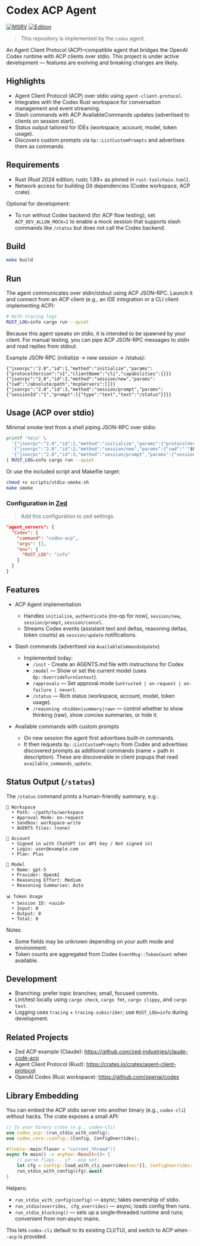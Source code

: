 # Codex ACP Agent

[![MSRV](https://img.shields.io/badge/MSRV-1.89%2B-blue.svg)](rust-toolchain.toml)
[![Edition](https://img.shields.io/badge/Edition-2024-blueviolet.svg)](https://doc.rust-lang.org/edition-guide/rust-2024/index.html)

> This repository is implemented by the `codex` agent.

An Agent Client Protocol (ACP)–compatible agent that bridges the OpenAI Codex runtime with ACP clients over stdio. This project is under active development — features are evolving and breaking changes are likely.

## Highlights

- Agent Client Protocol (ACP) over stdio using `agent-client-protocol`.
- Integrates with the Codex Rust workspace for conversation management and event streaming.
- Slash commands with ACP AvailableCommands updates (advertised to clients on session start).
- Status output tailored for IDEs (workspace, account, model, token usage).
- Discovers custom prompts via `Op::ListCustomPrompts` and advertises them as commands.

## Requirements

- Rust (Rust 2024 edition; rustc 1.89+ as pinned in `rust-toolchain.toml`).
- Network access for building Git dependencies (Codex workspace, ACP crate).

Optional for development:
- To run without Codex backend (for ACP flow testing), set `ACP_DEV_ALLOW_MOCK=1` to enable a mock session that supports slash commands like `/status` but does not call the Codex backend.

## Build

```bash
make build
```

## Run

The agent communicates over stdin/stdout using ACP JSON-RPC. Launch it and connect from an ACP client (e.g., an IDE integration or a CLI client implementing ACP):

```bash
# With tracing logs
RUST_LOG=info cargo run --quiet
```

Because this agent speaks on stdio, it is intended to be spawned by your client. For manual testing, you can pipe ACP JSON-RPC messages to stdin and read replies from stdout.

Example JSON-RPC (initialize → new session → /status):

```
{"jsonrpc":"2.0","id":1,"method":"initialize","params":{"protocolVersion":"v1","clientName":"cli","capabilities":{}}}
{"jsonrpc":"2.0","id":2,"method":"session/new","params":{"cwd":"/absolute/path","mcpServers":[]}}
{"jsonrpc":"2.0","id":3,"method":"session/prompt","params":{"sessionId":"1","prompt":[{"type":"text","text":"/status"}]}}
```

## Usage (ACP over stdio)

Minimal smoke test from a shell piping JSON-RPC over stdio:

```bash
printf '%s\n' \
  '{"jsonrpc":"2.0","id":1,"method":"initialize","params":{"protocolVersion":"v1","clientName":"cli","capabilities":{}}}' \
  '{"jsonrpc":"2.0","id":2,"method":"session/new","params":{"cwd":"'"$PWD"'","mcpServers":[]}}' \
  '{"jsonrpc":"2.0","id":3,"method":"session/prompt","params":{"sessionId":"1","prompt":[{"type":"text","text":"/status"}]}}' \
| RUST_LOG=info cargo run --quiet
```

Or use the included script and Makefile target:

```bash
chmod +x scripts/stdio-smoke.sh
make smoke
```

### Configuration in [Zed](https://zed.dev)

> Add this configuration to zed settings.
```json
"agent_servers": {
  "Codex": {
    "command": "codex-acp",
    "args": [],
    "env": {
      "RUST_LOG": "info"
    }
  }
}
```

## Features

- ACP Agent implementation
  - Handles `initialize`, `authenticate` (no-op for now), `session/new`, `session/prompt`, `session/cancel`.
  - Streams Codex events (assistant text and deltas, reasoning deltas, token counts) as `session/update` notifications.

- Slash commands (advertised via `AvailableCommandsUpdate`)
  - Implemented today:
    - `/init` - Create an AGENTS.md file with instructions for Codex
    - `/model` — Show or set the current model (uses `Op::OverrideTurnContext`).
    - `/approvals` — Set approval mode (`untrusted | on-request | on-failure | never`).
    - `/status` — Rich status (workspace, account, model, token usage).
    - `/reasoning <hidden|summary|raw>` — control whether to show thinking (raw), show concise summaries, or hide it.

- Available commands with custom prompts
  - On new session the agent first advertises built-in commands.
  - It then requests `Op::ListCustomPrompts` from Codex and advertises discovered prompts as additional commands (name + path in description). These are discoverable in client popups that read `available_commands_update`.

## Status Output (`/status`)

The `/status` command prints a human-friendly summary, e.g.:

```
📂 Workspace
  • Path: ~/path/to/workspace
  • Approval Mode: on-request
  • Sandbox: workspace-write
  • AGENTS files: (none)

👤 Account
  • Signed in with ChatGPT (or API key / Not signed in)
  • Login: user@example.com
  • Plan: Plus

🧠 Model
  • Name: gpt-5
  • Provider: OpenAI
  • Reasoning Effort: Medium
  • Reasoning Summaries: Auto

📊 Token Usage
  • Session ID: <uuid>
  • Input: 0
  • Output: 0
  • Total: 0
```

Notes
- Some fields may be unknown depending on your auth mode and environment.
- Token counts are aggregated from Codex `EventMsg::TokenCount` when available.

## Development

- Branching: prefer topic branches; small, focused commits.
- Lint/test locally using `cargo check`, `cargo fmt`, `cargo clippy`, and `cargo test`.
- Logging uses `tracing` + `tracing-subscriber`; use `RUST_LOG=info` during development.

## Related Projects

- Zed ACP example (Claude): https://github.com/zed-industries/claude-code-acp
- Agent Client Protocol (Rust): https://crates.io/crates/agent-client-protocol
- OpenAI Codex (Rust workspace): https://github.com/openai/codex

## Library Embedding

You can embed the ACP stdio server into another binary (e.g., `codex-cli`) without hacks. The crate exposes a small API:

```rust
// In your binary crate (e.g., codex-cli)
use codex_acp::{run_stdio_with_config};
use codex_core::config::{Config, ConfigOverrides};

#[tokio::main(flavor = "current_thread")]
async fn main() -> anyhow::Result<()> {
    // parse flags... if --acp set:
    let cfg = Config::load_with_cli_overrides(vec![], ConfigOverrides::default())?;
    run_stdio_with_config(cfg).await
}
```

Helpers:
- `run_stdio_with_config(config)` — async; takes ownership of stdio.
- `run_stdio(overrides, cfg_overrides)` — async; loads config then runs.
- `run_stdio_blocking()` — sets up a single‑threaded runtime and runs; convenient from non‑async mains.

This lets `codex-cli` default to its existing CLI/TUI, and switch to ACP when `--acp` is provided.
